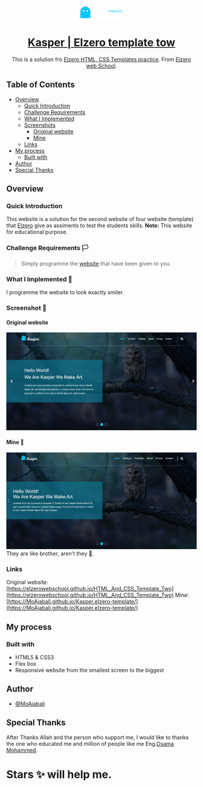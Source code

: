 <p align="center">
  <img src="./meadi/logo.png" />
  <h1 align="center"><a href="https://MoAjabali.github.io/Kasper.elzero-template/"> Kasper | Elzero template tow </a></h1>
  <p align="center">
     This is a solution fro <a href="https://elzero.org/practical-html-css/">Elzero HTML, CSS Templates practice</a>. From <a href="https://elzero.org/">Elzero web School</a>.
  <br>
</p>

## Table of Contents

- [Overview](#overview)
  - [Quick Introduction](#quick-introduction)
  - [Challenge Requirements](#challenge-requirements)
  - [What I Implemented](#what-i-implemented-🤔)
  - [Screenshots](#screenshots-📸)
    - [Original website](#original-website)
    - [Mine](#mine-🌚)
  - [Links](#links)
- [My process](#my-process)
  - [Built with](#built-with)
- [Author](#author)
- [Special Thanks](#special-thanks)

## Overview

### Quick Introduction
This website is a solution for the second website of four website (template) that [Elzero](https://elzero.org/) give as assiments to test the students skills.
**Note:** This website for educational purpose.

### Challenge Requirements 🏳
> Simply programme the [website](https://elzerowebschool.github.io/HTML_And_CSS_Template_Two) that have been given to you.

### What I Implemented 🤔
I programme the website to look exactly smiler.

### Screenshot 📸
#### Original website
![The website design](./meadi/elzeroScreen.jpeg)
#### Mine 🌚
![The website Screenshot](./meadi/myScreen.jpeg)
They are like brother, aren't they 🤔.

### Links
Original website: [https://elzerowebschool.github.io/HTML_And_CSS_Template_Two](https://elzerowebschool.github.io/HTML_And_CSS_Template_Two)
Mine: [https://MoAjabali.github.io/Kasper.elzero-template/](https://MoAjabali.github.io/Kasper.elzero-template/)

## My process
### Built with
- HTML5 & CSS3
- Flex box
- Responsive website from the smallest screen to the biggest

## Author
- [@MoAjabali](https://github.com/MoAjabali)

## Special Thanks
After Thanks Allah and the person who support me, I would like to thanks the one who educated me and million of people like me Eng.[Osama Mohammed](https://github.com/OsamaElzero).

# Stars ✨ will help me.
